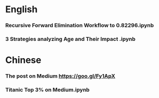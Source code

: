 # English 

### Recursive Forward Elimination Workflow to 0.82296.ipynb 
    
### 3 Strategies analyzing Age and Their Impact .ipynb

# Chinese 

### The post on Medium https://goo.gl/Fy1ApX

### Titanic Top 3% on Medium.ipynb
